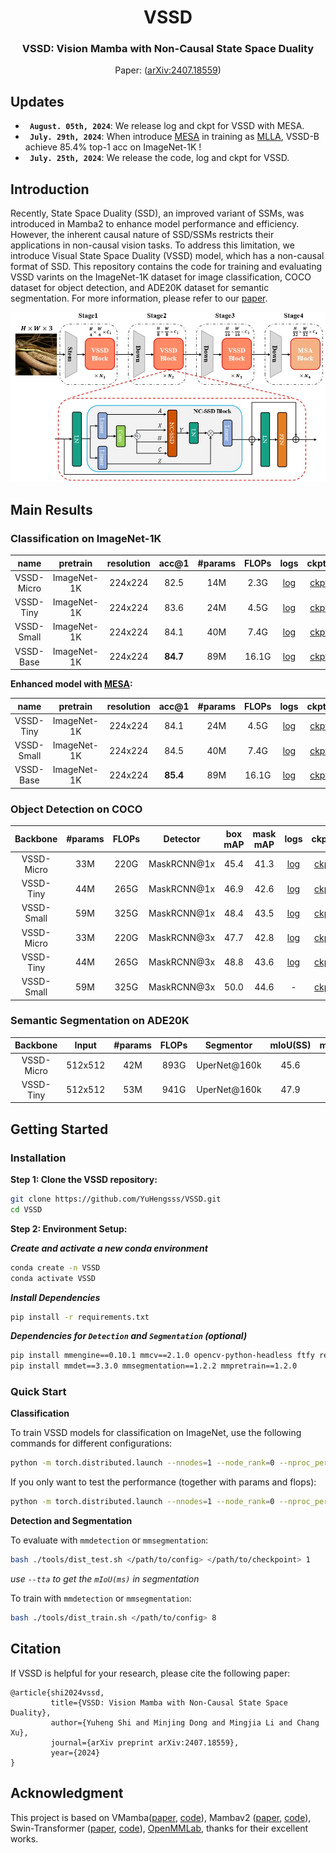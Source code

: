 
<div align="center">
<h1>VSSD </h1>
<h3>VSSD:  Vision Mamba with Non-Causal State Space Duality</h3>

Paper: ([arXiv:2407.18559](https://arxiv.org/abs/2407.18559))
</div>

## Updates
* **` August. 05th, 2024`**: We release log and ckpt for VSSD with MESA.
* **` July. 29th, 2024`**: When introduce [MESA](https://arxiv.org/abs/2205.14083) in training as [MLLA](https://github.com/LeapLabTHU/MLLA), VSSD-B achieve 85.4% top-1 acc on ImageNet-1K !
* **` July. 25th, 2024`**: We release the code, log and ckpt for VSSD.


## Introduction
Recently, State Space Duality (SSD), an improved variant of SSMs, was introduced in Mamba2 to enhance model performance and efficiency. 
However, the inherent causal nature of SSD/SSMs restricts their applications in non-causal vision tasks. 
To address this limitation, we introduce Visual State Space Duality (VSSD) model, which has a non-causal format of SSD.
This repository contains the code for training and evaluating VSSD varints on the ImageNet-1K dataset for image classification, COCO dataset for object detection, and ADE20K dataset for semantic segmentation.
For more information, please refer to our [paper](https://arxiv.org/abs/2407.18559).

<p align="center">
  <img src="./assets/overall_arc.jpg" width="800" />
</p>

## Main Results

### **Classification on ImageNet-1K**

|    name    | pretrain | resolution |  acc@1   | #params | FLOPs |                                               logs                                                | ckpts |
|:----------:| :---: | :---: |:--------:|:-------:|:-----:|:-------------------------------------------------------------------------------------------------------:| :-------------------------------------------------------------------------------------------------------:|
| VSSD-Micro | ImageNet-1K | 224x224 |   82.5   |   14M   | 2.3G  |   [log](https://drive.google.com/drive/folders/1XWqLj4neH-MGktIe35l1orVUrKr6ry5V?usp=drive_link)   |[ckpt](https://huggingface.co/YuhengSSS/VSSD/blob/main/vssd_micro_best.pth)|
| VSSD-Tiny  | ImageNet-1K | 224x224 |   83.6   |   24M   | 4.5G  |                                              [log](https://drive.google.com/drive/folders/1fguht9zoIBmS1WD9prqzYHD0APPG16Ub?usp=drive_link)                                              | [ckpt](https://huggingface.co/YuhengSSS/VSSD/blob/main/vssd_tiny_best_ema.pth)|
| VSSD-Small | ImageNet-1K | 224x224 |   84.1   |   40M   | 7.4G  |                                              [log](https://drive.google.com/drive/folders/1uXSfgD7A4ZVHRqcFFS7OQhbXIzVkoxB9?usp=drive_link)                                              | [ckpt](https://huggingface.co/YuhengSSS/VSSD/blob/main/vssd_small_best_ema.pth)|
| VSSD-Base  | ImageNet-1K | 224x224 | **84.7** |   89M   | 16.1G |                                              [log](https://drive.google.com/drive/folders/18KDn-jIi3NKnZ6e7Gd0-luEbbqQ1Q_6G?usp=drive_link)                                              | [ckpt](https://huggingface.co/YuhengSSS/VSSD/blob/main/vssd_base_best_ema.pth)|

**Enhanced model with [MESA](https://github.com/YuHengsss/VSSD/blob/1a430bda2910affef8fc42ab9d581b742a0810ce/classification/main.py#L314):**

|    name    | pretrain | resolution |  acc@1   | #params | FLOPs |                                             logs                                              | ckpts |
|:----------:| :---: | :---: |:--------:|:-------:|:-----:|:-------------------------------------------------------------------------------------------------------:|:-------------------------------------------------------------------------------------------------------:|
| VSSD-Tiny | ImageNet-1K | 224x224 |   84.1   |   24M   | 4.5G  | [log](https://huggingface.co/YuhengSSS/VSSD/blob/main/vssd_tiny_e300_with_mesa.txt)                                                | [ckpt](https://huggingface.co/YuhengSSS/VSSD/blob/main/vssd_tiny_e300_with_mesa.pth)|
| VSSD-Small | ImageNet-1K | 224x224 |   84.5   |   40M   | 7.4G  |[log](https://huggingface.co/YuhengSSS/VSSD/blob/main/vssd_small_e300_with_mesa.txt)                                                | [ckpt](https://huggingface.co/YuhengSSS/VSSD/blob/main/vssd_small_e300_with_mesa.pth)|
| VSSD-Base  | ImageNet-1K | 224x224 | **85.4** |   89M   | 16.1G |[log](https://huggingface.co/YuhengSSS/VSSD/blob/main/vssd_base_e300_with_mesa.txt) | [ckpt](https://huggingface.co/YuhengSSS/VSSD/blob/main/vssd_base_e300_with_mesa.pth)|

### **Object Detection on COCO**
  
|  Backbone  | #params | FLOPs |  Detector   | box mAP | mask mAP |                                              logs                                              | ckpts |
|:----------:|:-------:|:-----:|:-----------:|:-------:|:--------:|:----------------------------------------------------------------------------------------------:|:-------------------------------------------------------------------------------------------------------:|
| VSSD-Micro |   33M   | 220G  | MaskRCNN@1x |  45.4   |   41.3   | [log](https://drive.google.com/drive/folders/1yc_b0s4eE6iasEWIOSfiErIUew5747lf?usp=drive_link) |[ckpt](https://huggingface.co/YuhengSSS/VSSD/blob/main/mask_rcnn_vssd_fpn_coco_micro.pth)|
| VSSD-Tiny  |   44M   | 265G  | MaskRCNN@1x |  46.9   |   42.6   | [log](https://drive.google.com/drive/folders/1HZpm3s0gZnMb6Vh0WLqDzaFkp9-pSaXv?usp=drive_link) |[ckpt](https://huggingface.co/YuhengSSS/VSSD/blob/main/mask_rcnn_vssd_fpn_coco_tiny.pth)|
| VSSD-Small |   59M   | 325G  | MaskRCNN@1x |  48.4   |   43.5   | [log](https://drive.google.com/drive/folders/1aBSa3hbHs7snNcQG_YY392GF9gINA2Io?usp=drive_link) |[ckpt](https://huggingface.co/YuhengSSS/VSSD/blob/main/mask_rcnn_vssd_fpn_coco_small.pth)|
| VSSD-Micro |   33M   | 220G  | MaskRCNN@3x |  47.7   |   42.8   | [log](https://drive.google.com/drive/folders/1JIPfOIpYcKFbyeItiZBg5W2eXOzXXyXu?usp=drive_link) |[ckpt](https://huggingface.co/YuhengSSS/VSSD/blob/main/mask_rcnn_vssd_fpn_coco_micro_3x.pth)|
| VSSD-Tiny  |   44M   | 265G  | MaskRCNN@3x |  48.8   |   43.6   | [log](https://drive.google.com/drive/folders/1ft17N0xme0gVmne6FISOoRZSuSWF42VF?usp=drive_link) |[ckpt](https://huggingface.co/YuhengSSS/VSSD/blob/main/mask_rcnn_vssd_fpn_coco_tiny_3x.pth)|
| VSSD-Small |   59M   | 325G  | MaskRCNN@3x |  50.0   |   44.6   |                                               -                                                |[ckpt](https://huggingface.co/YuhengSSS/VSSD/blob/main/mask_rcnn_vssd_fpn_coco_small.pth)|


### **Semantic Segmentation on ADE20K**

|   Backbone    | Input| #params | FLOPs | Segmentor | mIoU(SS) | mIoU(MS) |                                                                                          logs                                                                                          | ckpts |
|:-------------:| :---: |:-------:|:-----:| :---: |:--------:|:--------:|:--------------------------------------------------------------------------------------------------------------------------------------------------------------------------------------------:|:-------------------------------------------------------------------------------------------------------:|
|VSSD-Micro | 512x512 |   42M   | 893G  | UperNet@160k |   45.6   |   46.0   |                                             [log](https://drive.google.com/drive/folders/1hJvpasGSFriz2IAci4nPLs9Su-sp8p3-?usp=drive_link)                                              | [ckpt](https://huggingface.co/YuhengSSS/VSSD/blob/main/upernet_vssd_final_4xb4-160k_ade20k-512x512_micro.pth)|
|  VSSD-Tiny   | 512x512 |   53M   | 941G  | UperNet@160k |   47.9   |   48.7   |                                             [log](https://drive.google.com/drive/folders/1Jj8J0qAmuvKua4memX-eF-Ajd_ORJaUs?usp=drive_link)                                              | [ckpt](https://huggingface.co/YuhengSSS/VSSD/blob/main/upernet_vssd_4xb4-160k_ade20k-512x512_tiny.pth)|


## Getting Started

### Installation

**Step 1: Clone the VSSD repository:**

```bash
git clone https://github.com/YuHengsss/VSSD.git
cd VSSD
```

**Step 2: Environment Setup:**

***Create and activate a new conda environment***

```bash
conda create -n VSSD
conda activate VSSD
```

***Install Dependencies***


```bash
pip install -r requirements.txt
```
[//]: # (cd kernels/selective_scan && pip install .)

[//]: # (```)

[//]: # (<!-- cd kernels/cross_scan && pip install . -->)


***Dependencies for `Detection` and `Segmentation` (optional)***

```bash
pip install mmengine==0.10.1 mmcv==2.1.0 opencv-python-headless ftfy regex
pip install mmdet==3.3.0 mmsegmentation==1.2.2 mmpretrain==1.2.0
```

<!-- conda create -n cu12 python=3.10 -y && conda activate cu12
pip install torch torchvision torchaudio --index-url https://download.pytorch.org/whl/cu121
# install cuda121 for windows
# install https://visualstudio.microsoft.com/visual-cpp-build-tools/
pip install timm==0.4.12 fvcore packaging -->


### Quick Start

**Classification**

To train VSSD models for classification on ImageNet, use the following commands for different configurations:

```bash
python -m torch.distributed.launch --nnodes=1 --node_rank=0 --nproc_per_node=8 --master_addr="127.0.0.1" --master_port=29501 main.py --cfg </path/to/config> --batch-size 128 --data-path </path/of/dataset> --output /tmp
```

If you only want to test the performance (together with params and flops):

```bash
python -m torch.distributed.launch --nnodes=1 --node_rank=0 --nproc_per_node=1 --master_addr="127.0.0.1" --master_port=29501 main.py --cfg </path/to/config> --batch-size 128 --data-path </path/of/dataset> --output /tmp --resume </path/of/checkpoint> --eval
```

**Detection and Segmentation**

To evaluate with `mmdetection` or `mmsegmentation`:
```bash
bash ./tools/dist_test.sh </path/to/config> </path/to/checkpoint> 1
```
*use `--tta` to get the `mIoU(ms)` in segmentation*

To train with `mmdetection` or `mmsegmentation`:
```bash
bash ./tools/dist_train.sh </path/to/config> 8
```


## Citation

If VSSD is helpful for your research, please cite the following paper:

```
@article{shi2024vssd,
         title={VSSD: Vision Mamba with Non-Causal State Space Duality}, 
         author={Yuheng Shi and Minjing Dong and Mingjia Li and Chang Xu},
         journal={arXiv preprint arXiv:2407.18559},
         year={2024}
}
```

## Acknowledgment

This project is based on VMamba([paper](https://arxiv.org/abs/2401.10166), [code](https://github.com/MzeroMiko/VMamba)), Mambav2 ([paper](https://arxiv.org/abs/2405.21060), [code](https://github.com/state-spaces/mamba)), Swin-Transformer ([paper](https://arxiv.org/pdf/2103.14030.pdf), [code](https://github.com/microsoft/Swin-Transformer)), [OpenMMLab](https://github.com/open-mmlab),
 thanks for their excellent works.

